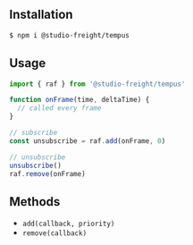 ## Installation

```bash
$ npm i @studio-freight/tempus
```

## Usage

```javascript
import { raf } from '@studio-freight/tempus'

function onFrame(time, deltaTime) {
  // called every frame
}

// subscribe
const unsubscribe = raf.add(onFrame, 0)

// unsubscribe
unsubscribe()
raf.remove(onFrame)
```

## Methods

- `add(callback, priority)`
- `remove(callback)`

